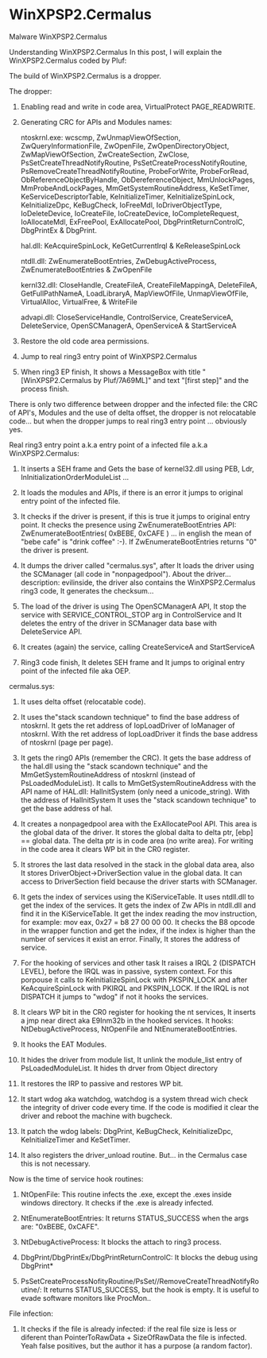 # WinXPSP2.Cermalus
Malware WinXPSP2.Cermalus

Understanding WinXPSP2.Cermalus
In this post, I will explain the WinXPSP2.Cermalus coded by Pluf:

The build of WinXPSP2.Cermalus is a dropper.

The dropper:

   1. Enabling read and write in code area, VirtualProtect PAGE_READWRITE.

   2. Generating CRC for APIs and Modules names:

      ntoskrnl.exe: wcscmp, ZwUnmapViewOfSection, ZwQueryInformationFile, ZwOpenFile, ZwOpenDirectoryObject, ZwMapViewOfSection, ZwCreateSection, ZwClose, PsSetCreateThreadNotifyRoutine, PsSetCreateProcessNotifyRoutine, PsRemoveCreateThreadNotifyRoutine, ProbeForWrite, ProbeForRead, ObReferenceObjectByHandle, ObDereferenceObject, MmUnlockPages, MmProbeAndLockPages, MmGetSystemRoutineAddress, KeSetTimer, KeServiceDescriptorTable, KeInitializeTimer, KeInitializeSpinLock, KeInitializeDpc, KeBugCheck, IoFreeMdl, IoDriverObjectType, IoDeleteDevice, IoCreateFile, IoCreateDevice, IoCompleteRequest, IoAllocateMdl, ExFreePool, ExAllocatePool, DbgPrintReturnControlC, DbgPrintEx & DbgPrint.

      hal.dll: KeAcquireSpinLock, KeGetCurrentIrql & KeReleaseSpinLock

      ntdll.dll: ZwEnumerateBootEntries, ZwDebugActiveProcess, ZwEnumerateBootEntries & ZwOpenFile

      kernl32.dll: CloseHandle, CreateFileA, CreateFileMappingA, DeleteFileA, GetFullPathNameA, LoadLibraryA, MapViewOfFile, UnmapViewOfFile, VirtualAlloc, VirtualFree, & WriteFile

      advapi.dll: CloseServiceHandle, ControlService, CreateServiceA, DeleteService, OpenSCManagerA, OpenServiceA & StartServiceA

   3. Restore the old code area permissions.

   4. Jump to real ring3 entry point of WinXPSP2.Cermalus

   5. When ring3 EP finish, It shows a MessageBox with title "[WinXPSP2.Cermalus by Pluf/7A69ML]" and text "[first step]" and the process finish.

There is only two difference between dropper and the infected file: the CRC of API's, Modules and the use of delta offset, the dropper is not relocatable code... but when the dropper jumps to real ring3 entry point ... obviously yes.

Real ring3 entry point a.k.a entry point of a infected file a.k.a WinXPSP2.Cermalus:

   1. It inserts a SEH frame and Gets the base of kernel32.dll using PEB, Ldr, InInitializationOrderModuleList ...

   2. It loads the modules and APIs, if there is an error it jumps to original entry point of the infected file.

   3. It checks if the driver is present, if this is true it jumps to original entry point. It checks the presence using ZwEnumerateBootEntries API: ZwEnumerateBootEntries( 0xBEBE, 0xCAFE ) ... in english the mean of "bebe cafe" is "drink coffee" :-). If ZwEnumerateBootEntries returns "0" the driver is present.

   4. It dumps the driver called "cermalus.sys", after It loads the driver using the SCManager (all code in "nonpagedpool"). About the driver... description: evilinside, the driver also contains the WinXPSP2.Cermalus ring3 code, It generates the checksum...

   5. The load of the driver is using The OpenSCManagerA API, It stop the service with SERVICE_CONTROL_STOP arg in ControlService and It deletes the entry of the driver in SCManager data base with DeleteService API.

   6. It creates (again) the service, calling CreateServiceA and StartServiceA

   7. Ring3 code finish, It deletes SEH frame and It jumps to original entry point of the infected file aka OEP.

cermalus.sys:

   1. It uses delta offset (relocatable code).

   2. It uses the"stack scandown technique" to find the base address of ntoskrnl. It gets the ret address of IopLoadDriver of IoManager of ntoskrnl. With the ret address of IopLoadDriver it finds the base address of ntoskrnl (page per page).

   3. It gets the ring0 APIs (remember the CRC). It gets the base address of the hal.dll using the "stack scandown technique" and the MmGetSystemRoutineAddress of ntoskrnl (instead of PsLoadedModuleList). It calls to MmGetSystemRoutineAddress with the API name of HAL.dll: HalInitSystem (only need a unicode_string). With the address of HalInitSystem It uses the "stack scandown technique" to get the base address of hal.

   4. It creates a nonpagedpool area with the ExAllocatePool API. This area is the global data of the driver. It stores the global dalta to delta ptr, [ebp] == global data. The delta ptr is in code area (no write area). For writing in the code area it clears WP bit in the CR0 register.

   5. It strores the last data resolved in the stack in the global data area, also It stores DriverObject->DriverSection value in the global data. It can access to DriverSection field because the driver starts with SCManager.

   6. It gets the index of services using the KiServiceTable. It uses ntdll.dll to get the index of the services. It gets the index of Zw APIs in ntdll.dll and find it in the KiServiceTable. It get the index reading the mov instruction, for example: mov eax, 0x27 = b8 27 00 00 00. It checks the B8 opcode in the wrapper function and get the index, if the index is higher than the number of services it exist an error. Finally, It stores the address of service.

   7. For the hooking of services and other task It raises a IRQL 2 (DISPATCH LEVEL), before the IRQL was in passive, system context. For this porpouse it calls to KeInitializeSpinLock with PKSPIN_LOCK and after KeAcquireSpinLock with PKIRQL and PKSPIN_LOCK. If the IRQL is not DISPATCH it jumps to "wdog" if not it hooks the services.

   8. It clears WP bit in the CR0 register for hooking the nt services, It inserts a jmp near direct aka E9Inm32b in the hooked services. It hooks: NtDebugActiveProcess, NtOpenFile and NtEnumerateBootEntries.

   9. It hooks the EAT Modules.

  10. It hides the driver from module list, It unlink the module_list entry of PsLoadedModuleList. It hides th drver from Object directory

  11. It restores the IRP to passive and restores WP bit.

  12. It start wdog aka watchdog, watchdog is a system thread wich check the integrity of driver code every time. If the code is modified it clear the driver and reboot the machine with bugcheck.

  13. It patch the wdog labels: DbgPrint, KeBugCheck, KeInitializeDpc, KeInitializeTimer and KeSetTimer.

  14. It also registers the driver_unload routine. But... in the Cermalus case this is not necessary.

Now is the time of service hook routines:

   1. NtOpenFile: This routine infects the .exe, except the .exes inside windows directory. It checks if the .exe is already infected.

   2. NtEnumerateBootEntries: It returns STATUS_SUCCESS when the args are: "0xBEBE, 0xCAFE".

   3. NtDebugActiveProcess: It blocks the attach to ring3 process.

   4. DbgPrint/DbgPrintEx/DbgPrintReturnControlC: It blocks the debug using DbgPrint*

   5. PsSetCreateProcessNofityRoutine/PsSet//RemoveCreateThreadNotifyRoutine/: It returns STATUS_SUCCESS, but the hook is empty. It is useful to evade software monitors like ProcMon..

File infection:

   1. It checks if the file is already infected: if the real file size is less or diferent than PointerToRawData + SizeOfRawData the file is infected. Yeah false positives, but the author it has a purpose (a random factor).



